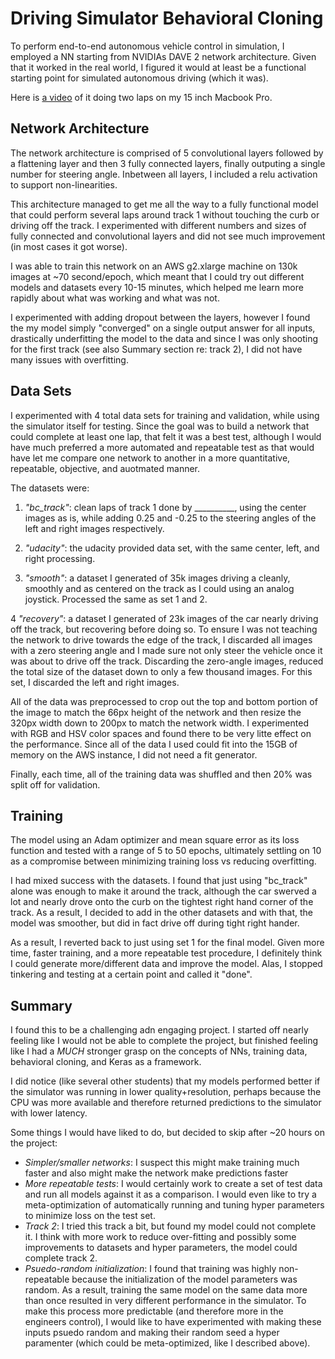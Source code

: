 # Driving Simulator Behavioral Cloning

To perform end-to-end autonomous vehicle control in simulation, I employed a NN
starting from NVIDIAs DAVE 2 network architecture. Given that it worked in the
real world, I figured it would at least be a functional starting point for
simulated autonomous driving (which it was).

Here is [a video](https://youtu.be/pEzpXd7A1Zo) of it doing two laps on my 15
inch Macbook Pro.

## Network Architecture
The network architecture is comprised of 5 convolutional layers followed by a
flattening layer and then 3 fully connected layers, finally outputing a single
number for steering angle. Inbetween all layers, I included a relu activation to
support non-linearities.

This architecture managed to get me all the way to a fully functional model that
could perform several laps around track 1 without touching the curb or driving
off the track. I experimented with different numbers and sizes of fully
connected and convolutional layers and did not see much improvement (in most
cases it got worse).

I was able to train this network on an AWS g2.xlarge machine on 130k images at
~70 second/epoch, which meant that I could try out different models and datasets
every 10-15 minutes, which helped me learn more rapidly about what was working
and what was not.

I experimented with adding dropout between the layers, however I found the my
model simply "converged" on a single output answer for all inputs, drastically
underfitting the model to the data and since I was only shooting for the first
track (see also Summary section re: track 2), I did not have many issues with
overfitting.

## Data Sets

I experimented with 4 total data sets for training and validation, while using
the simulator itself for testing. Since the goal was to build a network that
could complete at least one lap, that felt it was a best test, although I would
have much preferred a more automated and repeatable test as that would have let
me compare one network to another in a more quantitative, repeatable, objective,
and auotmated manner.

The datasets were:

1. *"bc_track"*: clean laps of track 1 done by __________, using the center
images as is, while adding 0.25 and -0.25 to the steering angles of the left and
right images respectively.

2. *"udacity"*: the udacity provided data set, with the same center, left, and
right processing.

3. *"smooth"*: a dataset I generated of 35k images driving a cleanly, smoothly
and as centered on the track as I could using an analog joystick. Processed the
same as set 1 and 2.

4 *"recovery"*: a dataset I generated of 23k images of the car nearly driving
off the track, but recovering before doing so. To ensure I was not teaching the
network to drive towards the edge of the track, I discarded all images with a
zero steering angle and I made sure not only steer the vehicle once it was about
to drive off the track. Discarding the zero-angle images, reduced the total size
of the dataset down to only a few thousand images. For this set, I discarded the
left and right images.

All of the data was preprocessed to crop out the top and bottom portion of the
image to match the 66px height of the network and then resize the 320px width
down to 200px to match the network width. I experimented with RGB and HSV color
spaces and found there to be very litte effect on the performance. Since all of
the data I used could fit into the 15GB of memory on the AWS instance, I did not
need a fit generator.

Finally, each time, all of the training data was shuffled and then 20% was split
off for validation.

## Training

The model using an Adam optimizer and mean square error as its loss function and
tested with a range of 5 to 50 epochs, ultimately settling on 10 as a compromise
between minimizing training loss vs reducing overfitting.

I had mixed success with the datasets. I found that just using "bc_track" alone
was enough to make it around the track, although the car swerved a lot and
nearly drove onto the curb on the tightest right hand corner of the track. As a
result, I decided to add in the other datasets and with that, the model was
smoother, but did in fact drive off during tight right hander.

As a result, I reverted back to just using set 1 for the final model. Given more
time, faster training, and a more repeatable test procedure, I definitely think
I could generate more/different data and improve the model. Alas, I stopped
tinkering and testing at a certain point and called it "done".

## Summary
I found this to be a challenging adn engaging project. I started off nearly
feeling like I would not be able to complete the project, but finished feeling
like I had a *MUCH* stronger grasp on the concepts of NNs, training data,
behavioral cloning, and Keras as a framework.

I did notice (like several other students) that my models performed better if
the simulator was running in lower quality+resolution, perhaps because the CPU
was more available and therefore returned predictions to the simulator with
lower latency.

Some things I would have liked to do, but decided to skip after ~20 hours on the
project:

* *Simpler/smaller networks*: I suspect this might make training much faster and
 also might make the network make predictions faster
* *More repeatable tests*: I would certainly work to create a set of test data
 and run all models against it as a comparison. I would even like to try a
 meta-optimization of automatically running and tuning hyper parameters to
 minimize loss on the test set.
* *Track 2*: I tried this track a bit, but found my model could not complete it.
 I think with more work to reduce over-fitting and possibly some improvements to
 datasets and hyper parameters, the model could complete track 2.
* *Psuedo-random initialization*: I found that training was
 highly non-repeatable because the initialization of the model parameters was
 random. As a result, training the same model on the same data more than once
 resulted in very different performance in the simulator. To make this process
 more predictable (and therefore more in the engineers control), I would like to
 have experimented with making these inputs psuedo random and making their
 random seed a hyper paramenter (which could be meta-optimized, like I described
 above).

